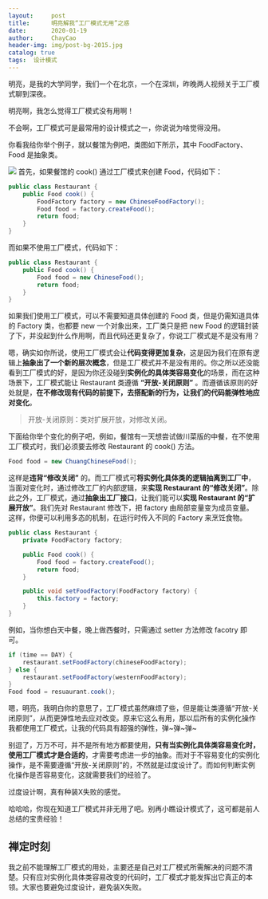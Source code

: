 ```yaml
---
layout:     post
title:      明亮解我“工厂模式无用”之惑
date:       2020-01-19
author:     ChayCao
header-img: img/post-bg-2015.jpg 
catalog: true
tags:  设计模式                            
---
```



明亮，是我的大学同学，我们一个在北京，一个在深圳，昨晚两人视频关于工厂模式聊到深夜。

明亮啊，我怎么觉得工厂模式没有用啊！

不会啊，工厂模式可是最常用的设计模式之一，你说说为啥觉得没用。

你看我给你举个例子，就以餐馆为例吧，类图如下所示，其中 FoodFactory、Food 是抽象类。

![](https://user-gold-cdn.xitu.io/2020/1/19/16fbd151c6e6e957?w=576&h=355&f=png&s=87821)
首先，如果餐馆的 cook() 通过工厂模式来创建 Food，代码如下：
```java
public class Restaurant {
    public Food cook() {
        FoodFactory factory = new ChineseFoodFactory();
        Food food = factory.createFood();
        return food;
    }
}
```
而如果不使用工厂模式，代码如下：
```java
public class Restaurant {
    public Food cook() {
        Food food = new ChineseFood();
        return food;
    }
}
```
如果我们使用工厂模式，可以不需要知道具体创建的 Food 类，但是仍需知道具体的 Factory 类，也都要 new 一个对象出来，工厂类只是把 new Food 的逻辑封装了下，并没起到什么作用啊，而且代码还更复杂了，你说工厂模式是不是没有用？

嗯，确实如你所说，使用工厂模式会让**代码变得更加复杂**，这是因为我们在原有逻辑上**抽象出了一个新的层次概念**，但是工厂模式并不是没有用的。你之所以还没能看到工厂模式的好，是因为你还没碰到**实例化的具体类容易变化**的场景，而在这种场景下，工厂模式能让 Restaurant 类遵循 **“开放-关闭原则”** 。而遵循该原则的好处就是，**在不修改现有代码的前提下，去搭配新的行为，让我们的代码能弹性地应对变化**。
> 开放-关闭原则：类对扩展开放，对修改关闭。

下面给你举个变化的例子吧，例如，餐馆有一天想尝试做川菜版的中餐，在不使用工厂模式时，我们必须要去修改 Restaurant 的 cook() 方法。
```java
Food food = new ChuangChineseFood();
```
这样是**违背“修改关闭”** 的。而工厂模式可**将实例化具体类的逻辑抽离到工厂中**，当面对变化时，通过修改工厂的内部逻辑，来**实现 Restaurant 的“修改关闭”**。除此之外，工厂模式，通过**抽象出工厂接口**，让我们能可以**实现 Restaurant 的“扩展开放”**。我们先对 Restaurant 修改下，把 factory 由局部变量变为成员变量。这样，你便可以利用多态的机制，在运行时传入不同的 Factory 来烹饪食物。
```java
public class Restaurant {
    private FoodFactory factory;

    public Food cook() {
        Food food = factory.createFood();
        return food;
    }

    public void setFoodFactory(FoodFactory factory) {
        this.factory = factory;
    }
}
```
例如，当你想白天中餐，晚上做西餐时，只需通过 setter 方法修改 facotry 即可。
```java
if (time == DAY) {
    restaurant.setFoodFactory(chineseFoodFactory);
} else {
    restaurant.setFoodFactory(westernFoodFactory);
}
Food food = resuaurant.cook();
```
嗯，明亮，我明白你的意思了，工厂模式虽然麻烦了些，但是能让类遵循“开放-关闭原则”，从而更弹性地去应对改变。原来它这么有用，那以后所有的实例化操作我都使用工厂模式，让我的代码具有超强的弹性，弹~弹~弹~

别逗了，万万不可，并不是所有地方都要使用，**只有当实例化具体类容易变化时，使用工厂模式才是合适的**，才需要考虑进一步的抽象。而对于不容易变化的实例化操作，是不需要遵循“开放-关闭原则”的，不然就是过度设计了。而如何判断实例化操作是否容易变化，这就需要我们的经验了。

过度设计啊，真有种装X失败的感觉。

哈哈哈，你现在知道工厂模式并非无用了吧。别再小瞧设计模式了，这可都是前人总结的宝贵经验！

## 禅定时刻
我之前不能理解工厂模式的用处，主要还是自己对工厂模式所需解决的问题不清楚。只有应对实例化具体类容易改变的代码时，工厂模式才能发挥出它真正的本领。大家也要避免过度设计，避免装X失败。



